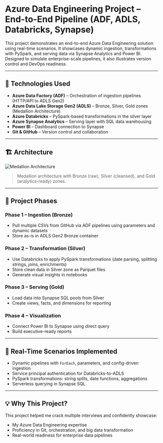 # Azure Data Engineering Project – End-to-End Pipeline (ADF, ADLS, Databricks, Synapse)

This project demonstrates an end-to-end Azure Data Engineering solution using real-time scenarios. It showcases dynamic ingestion, transformations with PySpark, and serving data via Synapse Analytics and Power BI. Designed to simulate enterprise-scale pipelines, it also illustrates version control and DevOps readiness.

---

## 📌 Technologies Used
- **Azure Data Factory (ADF)** – Orchestration of ingestion pipelines (HTTP/API to ADLS Gen2)
- **Azure Data Lake Storage Gen2 (ADLS)** – Bronze, Silver, Gold zones (Medallion Architecture)
- **Azure Databricks** – PySpark-based transformations in the silver layer
- **Azure Synapse Analytics** – Serving layer with SQL data warehousing
- **Power BI** – Dashboard connection to Synapse
- **Git & GitHub** – Version control and collaboration

---

## 🏗️ Architecture
![Medallion Architecture](architecture/medallion_architecture.png)

> Medallion architecture with Bronze (raw), Silver (cleansed), and Gold (analytics-ready) zones.

---

## 🔄 Project Phases
### Phase 1 – Ingestion (Bronze)
- Pull multiple CSVs from GitHub via ADF pipelines using parameters and dynamic datasets
- Store as-is in ADLS Gen2 Bronze container

### Phase 2 – Transformation (Silver)
- Use Databricks to apply PySpark transformations (date parsing, splitting strings, joins, enrichments)
- Store clean data in Silver zone as Parquet files
- Generate visual insights in notebooks

### Phase 3 – Serving (Gold)
- Load data into Synapse SQL pools from Silver
- Create views, facts, and dimensions for reporting

### Phase 4 – Visualization
- Connect Power BI to Synapse using direct query
- Build executive-ready reports

---

## 🧪 Real-Time Scenarios Implemented
- Dynamic pipelines with `ForEach`, parameters, and config-driven ingestion
- Service principal authentication for Databricks-to-ADLS
- PySpark transformations: string splits, date functions, aggregations
- Serverless querying in Synapse SQL

---

## 💡 Why This Project?
This project helped me crack multiple interviews and confidently showcase:
- My Azure Data Engineering expertise
- Proficiency in Git, orchestration, and big data transformation
- Real-world readiness for enterprise data pipelines
